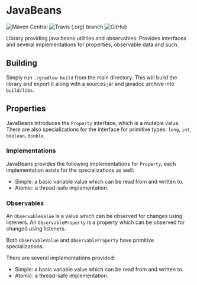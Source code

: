 # JavaBeans
![Maven Central](https://img.shields.io/maven-central/v/com.github.tomtzook/javabeans)
![Travis (.org) branch](https://img.shields.io/travis/tomtzook/JavaBeans/master.svg)
![GitHub](https://img.shields.io/github/license/tomtzook/JavaBeans.svg)


Library providing java beans utilities and observables.
Provides interfaces and several implementations for properties, observable data and such.

## Building

Simply run `./gradlew build` from the main directory.
This will build the library and export it along with a sources jar and javadoc archive into `build/libs`.

## Properties

JavaBeans introduces the `Property` interface, which is a mutable value. 
There are also specializations for the interface for primitive types: `long`, `int`, `boolean`, `double`.

### Implementations

JavaBeans provides the following implementations for `Property`, each implementation exists for the specializations as well:
- Simple: a basic variable value which can be read from and written to.
- Atomic: a thread-safe implementation.

### Observables

An `ObservableValue` is a value which can be observed for changes using listeners.
An `ObservableProperty` is a property which can be observed for changed using listeners.

Both `ObservableValue` and `ObservableProperty` have primitive specializations.

There are several implementations provided:
- Simple: a basic variable value which can be read from and written to.
- Atomic: a thread-safe implementation.
